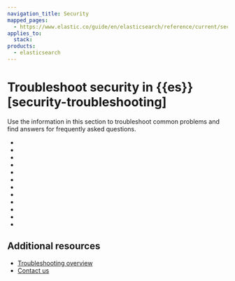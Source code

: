 ```yaml
---
navigation_title: Security
mapped_pages:
  - https://www.elastic.co/guide/en/elasticsearch/reference/current/security-troubleshooting.html
applies_to:
  stack:
products:
  - elasticsearch
---
```


# Troubleshoot security in {{es}} [security-troubleshooting]

Use the information in this section to troubleshoot common problems and find answers for frequently asked questions.

* [](security/security-trb-settings.md)
* [](security/security-trb-roles.md)
* [](security/security-trb-extraargs.md)
* [](security/trouble-shoot-active-directory.md)
* [](security/trb-security-maccurl.md)
* [](security/trb-security-sslhandshake.md)
* [](security/trb-security-ssl.md)
* [](security/trb-security-kerberos.md)
* [](security/trb-security-saml.md)
* [](security/trb-security-internalserver.md)
* [](security/trb-security-setup.md)
* [](security/trb-security-path.md)

## Additional resources
* [Troubleshooting overview](/troubleshoot/index.md)
* [Contact us](/troubleshoot/index.md#contact-us)











